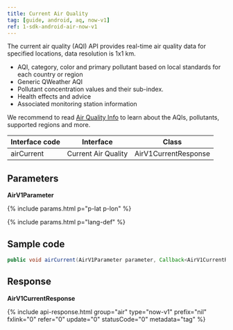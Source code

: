 ```yaml
---
title: Current Air Quality
tag: [guide, android, aq, now-v1]
ref: 1-sdk-android-air-now-v1
---
```


The current air quality (AQI) API provides real-time air quality data for specified locations, data resolution is 1x1 km.

- AQI, category, color and primary pollutant based on local standards for each country or region
- Generic QWeather AQI
- Pollutant concentration values and their sub-index.
- Health effects and advice
- Associated monitoring station information

We recommend to read [Air Quality Info](/en/docs/resource/air-info/) to learn about the AQIs, pollutants, supported regions and more.

| Interface code | Interface         | Class       |
| --------------- | ---------------- | ------------ |
| airCurrent | Current Air Quality  | AirV1CurrentResponse |

## Parameters 

**AirV1Parameter**

{% include params.html p="p-lat p-lon" %}

{% include params.html p="lang-def" %}

## Sample code

```Java
public void airCurrent(AirV1Parameter parameter, Callback<AirV1CurrentResponse> callback);
```

## Response

**AirV1CurrentResponse**

{% include api-response.html group="air" type="now-v1" prefix="nil" fxlink="0" refer="0" update="0" statusCode="0" metadata="tag"  %}
